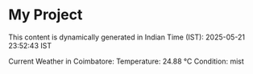 # My Project

This content is dynamically generated in Indian Time (IST): 2025-05-21 23:52:43 IST


Current Weather in Coimbatore:
Temperature: 24.88 °C
Condition: mist
